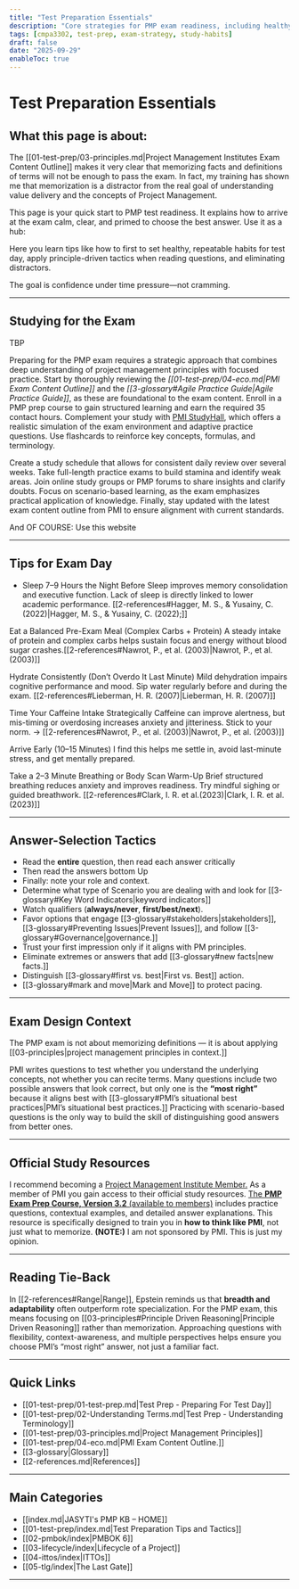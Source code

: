 ```yaml
---
title: "Test Preparation Essentials"
description: "Core strategies for PMP exam readiness, including healthy habits, test-day tactics, and principle-driven reasoning."
tags: [cmpa3302, test-prep, exam-strategy, study-habits]
draft: false
date: "2025-09-29"
enableToc: true
---
```



# Test Preparation Essentials

## What this page is about:  
The [[01-test-prep/03-principles.md|Project Management Institutes Exam Content Outline]] makes it very clear that memorizing facts and definitions of terms will not be enough to pass the exam.  In fact, my training has shown me that memorization is a distractor from the real goal of understanding value delivery and the concepts of Project Management.

This page is your quick start to PMP test readiness. It explains how to arrive at the exam calm, clear, and primed to choose the best answer. Use it as a hub: 

Here you learn tips like how to first to set healthy, repeatable habits for test day, apply principle-driven tactics when reading questions, and eliminating distractors. 

The goal is confidence under time pressure—not cramming.

---
## Studying for the Exam
TBP

Preparing for the PMP exam requires a strategic approach that combines deep understanding of project management principles with focused practice. Start by thoroughly reviewing the *[[01-test-prep/04-eco.md|PMI Exam Content Outline]]* and the *[[3-glossary#Agile Practice Guide|Agile Practice Guide]]*, as these are foundational to the exam content. Enroll in a PMP prep course to gain structured learning and earn the required 35 contact hours. Complement your study with [PMI StudyHall](https://www.pmi.org/certifications/certification-resources/pmi-study-hall?utm_source_misc=examsimulator_PMP), which offers a realistic simulation of the exam environment and adaptive practice questions. Use flashcards to reinforce key concepts, formulas, and terminology. 

Create a study schedule that allows for consistent daily review over several weeks. Take full-length practice exams to build stamina and identify weak areas. Join online study groups or PMP forums to share insights and clarify doubts. Focus on scenario-based learning, as the exam emphasizes practical application of knowledge. Finally, stay updated with the latest exam content outline from PMI to ensure alignment with current standards.

And OF COURSE: Use this website

---
## Tips for Exam Day

- Sleep 7–9 Hours the Night Before
Sleep improves memory consolidation and executive function. Lack of sleep is directly linked to lower academic performance. [[2-references#Hagger, M. S., & Yusainy, C. (2022)|Hagger, M. S., & Yusainy, C. (2022);]]

Eat a Balanced Pre-Exam Meal (Complex Carbs + Protein)
A steady intake of protein and complex carbs helps sustain focus and energy without blood sugar crashes.[[2-references#Nawrot, P., et al. (2003)|Nawrot, P., et al. (2003)]]

Hydrate Consistently (Don’t Overdo It Last Minute)
Mild dehydration impairs cognitive performance and mood. Sip water regularly before and during the exam. [[2-references#Lieberman, H. R. (2007)|Lieberman, H. R. (2007)]]

Time Your Caffeine Intake Strategically
Caffeine can improve alertness, but mis-timing or overdosing increases anxiety and jitteriness. Stick to your norm.
→ [[2-references#Nawrot, P., et al. (2003)|Nawrot, P., et al. (2003)]]

Arrive Early (10–15 Minutes)
I find this helps me settle in, avoid last-minute stress, and get mentally prepared.

Take a 2–3 Minute Breathing or Body Scan Warm-Up
Brief structured breathing reduces anxiety and improves readiness. Try mindful sighing or guided breathwork. [[2-references#Clark, I. R. et al.(2023)|Clark, I. R. et al. (2023)]]

---
## Answer-Selection Tactics

- Read the **entire** question, then read each answer critically
- Then read the answers bottom Up
- Finally: note your role and context.  
- Determine what type of Scenario you are dealing with and look for [[3-glossary#Key Word Indicators|keyword indicators]]
- Watch qualifiers (**always/never**, **first/best/next**).  
- Favor options that engage [[3-glossary#stakeholders|stakeholders]], [[3-glossary#Preventing Issues|Prevent Issues]], and follow [[3-glossary#Governance|governance.]]  
- Trust your first impression only if it aligns with PM principles.  
- Eliminate extremes or answers that add [[3-glossary#new facts|new facts.]]  
- Distinguish [[3-glossary#first vs. best|First vs. Best]] action.  
- [[3-glossary#mark and move|Mark and Move]] to protect pacing.  

---
## Exam Design Context

The PMP exam is not about memorizing definitions — it is about applying [[03-principles|project management principles in context.]] 

PMI writes questions to test whether you understand the underlying concepts, not whether you can recite terms. Many questions include two possible answers that look correct, but only one is the **“most right”** because it aligns best with [[3-glossary#PMI’s situational best practices|PMI’s situational best practices.]] Practicing with scenario-based questions is the only way to build the skill of distinguishing good answers from better ones.  

---
## Official Study Resources

I recommend becoming a [Project Management Institute Member.](https://www.pmi.org/membership/benefits)  As a member of PMI you gain access to their official study resources. [The **PMP Exam Prep Course, Version 3.2** (available to members)](https://www.pmi.org/store/) includes practice questions, contextual examples, and detailed answer explanations. This resource is specifically designed to train you in **how to think like PMI**, not just what to memorize. **(NOTE:)** I am not sponsored by PMI. This is just my opinion.

---
## Reading Tie-Back

In [[2-references#Range|Range]], Epstein reminds us that **breadth and adaptability** often outperform rote specialization.  For the PMP exam, this means focusing on [[03-principles#Principle Driven Reasoning|Principle Driven Reasoning]] rather than memorization. Approaching questions with flexibility, context-awareness, and multiple perspectives helps ensure you choose PMI’s “most right” answer, not just a familiar fact.

---
## Quick Links

- [[01-test-prep/01-test-prep.md|Test Prep - Preparing For Test Day]]
- [[01-test-prep/02-Understanding Terms.md|Test Prep - Understanding Terminology]]
- [[01-test-prep/03-principles.md|Project Management Principles]]
- [[01-test-prep/04-eco.md|PMI Exam Content Outline.]]  
- [[3-glossary|Glossary]]
- [[2-references.md|References]]

---
## Main Categories

- [[index.md|JASYTI's PMP KB – HOME]]
- [[01-test-prep/index.md|Test Preparation Tips and Tactics]]
- [[02-pmbok/index|PMBOK 6]]
- [[03-lifecycle/index|Lifecycle of a Project]]
- [[04-ittos/index|ITTOs]]
- [[05-tlg/index|The Last Gate]]

---
